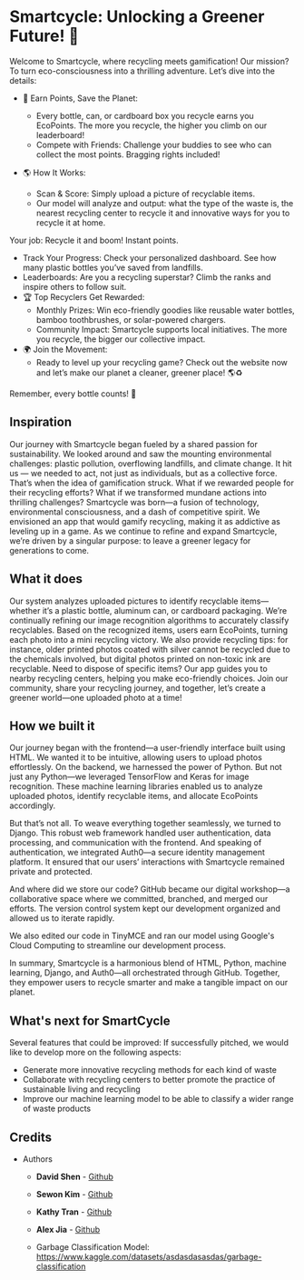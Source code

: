 
# **Smartcycle: Unlocking a Greener Future! 🌿**

Welcome to Smartcycle, where recycling meets gamification! Our mission? To turn eco-consciousness into a thrilling adventure. Let’s dive into the details:

* 🌟 Earn Points, Save the Planet:
  * Every bottle, can, or cardboard box you recycle earns you EcoPoints. The more you recycle, the higher you climb on our leaderboard!
  * Compete with Friends: Challenge your buddies to see who can collect the most points. Bragging rights included!

* 🌎 How It Works:
  * Scan & Score: Simply upload a picture of recyclable items. 
  * Our model will analyze and output: what the type of the waste is, the nearest recycling center to recycle it and innovative ways for you to recycle it at home.

Your job: Recycle it and boom! Instant points.
  * Track Your Progress: Check your personalized dashboard. See how many plastic bottles you’ve saved from landfills.
  * Leaderboards: Are you a recycling superstar? Climb the ranks and inspire others to follow suit.
* 🏆 Top Recyclers Get Rewarded:
  * Monthly Prizes: Win eco-friendly goodies like reusable water bottles, bamboo toothbrushes, or solar-powered chargers.
  * Community Impact: Smartcycle supports local initiatives. The more you recycle, the bigger our collective impact.
* 🌍 Join the Movement:
  * Ready to level up your recycling game? Check out the website now and let’s make our planet a cleaner, greener place! 🌎♻️

Remember, every bottle counts! 🌱

## Inspiration

Our journey with Smartcycle began fueled by a shared passion for sustainability. We looked around and saw the mounting environmental challenges: plastic pollution, overflowing landfills, and climate change. It hit us — we needed to act, not just as individuals, but as a collective force. That’s when the idea of gamification struck. What if we rewarded people for their recycling efforts? What if we transformed mundane actions into thrilling challenges? Smartcycle was born—a fusion of technology, environmental consciousness, and a dash of competitive spirit. We envisioned an app that would gamify recycling, making it as addictive as leveling up in a game. As we continue to refine and expand Smartcycle, we’re driven by a singular purpose: to leave a greener legacy for generations to come.

## What it does

Our system analyzes uploaded pictures to identify recyclable items—whether it’s a plastic bottle, aluminum can, or cardboard packaging. We’re continually refining our image recognition algorithms to accurately classify recyclables. Based on the recognized items, users earn EcoPoints, turning each photo into a mini recycling victory. We also provide recycling tips: for instance, older printed photos coated with silver cannot be recycled due to the chemicals involved, but digital photos printed on non-toxic ink are recyclable. Need to dispose of specific items? Our app guides you to nearby recycling centers, helping you make eco-friendly choices. Join our community, share your recycling journey, and together, let’s create a greener world—one uploaded photo at a time!

## How we built it

Our journey began with the frontend—a user-friendly interface built using HTML. We wanted it to be intuitive, allowing users to upload photos effortlessly. On the backend, we harnessed the power of Python. But not just any Python—we leveraged TensorFlow and Keras for image recognition. These machine learning libraries enabled us to analyze uploaded photos, identify recyclable items, and allocate EcoPoints accordingly.

But that’s not all. To weave everything together seamlessly, we turned to Django. This robust web framework handled user authentication, data processing, and communication with the frontend. And speaking of authentication, we integrated Auth0—a secure identity management platform. It ensured that our users’ interactions with Smartcycle remained private and protected.

And where did we store our code? GitHub became our digital workshop—a collaborative space where we committed, branched, and merged our efforts. The version control system kept our development organized and allowed us to iterate rapidly.

We also edited our code in TinyMCE and ran our model using Google's Cloud Computing to streamline our development process.

In summary, Smartcycle is a harmonious blend of HTML, Python, machine learning, Django, and Auth0—all orchestrated through GitHub. Together, they empower users to recycle smarter and make a tangible impact on our planet.

## What's next for SmartCycle

Several features that could be improved:
If successfully pitched, we would like to develop more on the following aspects:

* Generate more innovative recycling methods for each kind of waste
* Collaborate with recycling centers to better promote the practice of sustainable living and recycling
* Improve our machine learning model to be able to classify a wider range of waste products

## Credits

* Authors
  * **David Shen** - [Github](https://github.com/SnazzyBeatle115)
  * **Sewon Kim** - [Github](https://github.com/SewonKim0)
  * **Kathy Tran** - [Github](https://github.com/kathytran88)
  * **Alex Jia** - [Github](https://github.com/yaojiejia)
 
  * Garbage Classification Model: <https://www.kaggle.com/datasets/asdasdasasdas/garbage-classification>


